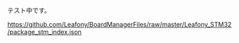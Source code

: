 テスト中です。

https://github.com/Leafony/BoardManagerFiles/raw/master/Leafony_STM32/package_stm_index.json

